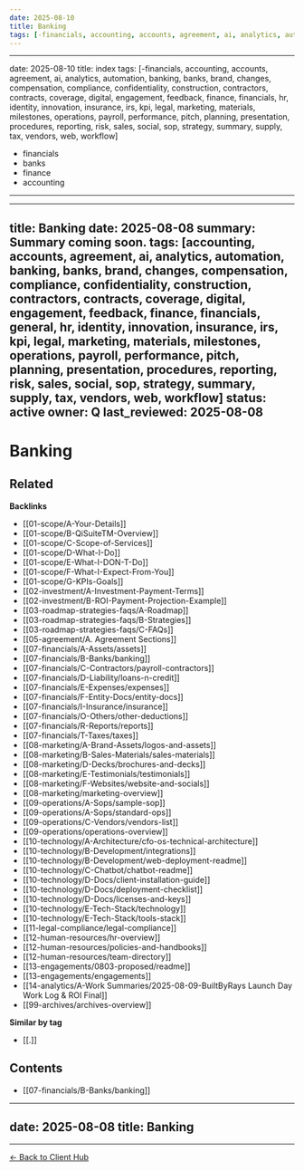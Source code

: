 ```yaml
---
date: 2025-08-10
title: Banking
tags: [-financials, accounting, accounts, agreement, ai, analytics, automation, banking, banks, brand, changes, compensation, compliance, confidentiality, construction, contractors, contracts, coverage, digital, engagement, feedback, finance, financials, hr, identity, innovation, insurance, irs, kpi, legal, marketing, materials, milestones, operations, payroll, performance, pitch, planning, presentation, procedures, reporting, risk, sales, social, sop, strategy, summary, supply, tax, vendors, web, workflow]
---
```

---
date: 2025-08-10
title: index
tags: [-financials, accounting, accounts, agreement, ai, analytics, automation, banking, banks, brand, changes, compensation, compliance, confidentiality, construction, contractors, contracts, coverage, digital, engagement, feedback, finance, financials, hr, identity, innovation, insurance, irs, kpi, legal, marketing, materials, milestones, operations, payroll, performance, pitch, planning, presentation, procedures, reporting, risk, sales, social, sop, strategy, summary, supply, tax, vendors, web, workflow]
  - financials
  - banks
  - finance
  - accounting
---
---
title: Banking
date: 2025-08-08
summary: Summary coming soon.
tags: [accounting, accounts, agreement, ai, analytics, automation, banking, banks, brand, changes, compensation, compliance, confidentiality, construction, contractors, contracts, coverage, digital, engagement, feedback, finance, financials, general, hr, identity, innovation, insurance, irs, kpi, legal, marketing, materials, milestones, operations, payroll, performance, pitch, planning, presentation, procedures, reporting, risk, sales, social, sop, strategy, summary, supply, tax, vendors, web, workflow]
status: active
owner: Q
last_reviewed: 2025-08-08
---
# Banking

<!-- RELATED:START -->

## Related
**Backlinks**
- [[01-scope/A-Your-Details]]
- [[01-scope/B-QiSuiteTM-Overview]]
- [[01-scope/C-Scope-of-Services]]
- [[01-scope/D-What-I-Do]]
- [[01-scope/E-What-I-DON-T-Do]]
- [[01-scope/F-What-I-Expect-From-You]]
- [[01-scope/G-KPIs-Goals]]
- [[02-investment/A-Investment-Payment-Terms]]
- [[02-investment/B-ROI-Payment-Projection-Example]]
- [[03-roadmap-strategies-faqs/A-Roadmap]]
- [[03-roadmap-strategies-faqs/B-Strategies]]
- [[03-roadmap-strategies-faqs/C-FAQs]]
- [[05-agreement/A. Agreement Sections]]
- [[07-financials/A-Assets/assets]]
- [[07-financials/B-Banks/banking]]
- [[07-financials/C-Contractors/payroll-contractors]]
- [[07-financials/D-Liability/loans-n-credit]]
- [[07-financials/E-Expenses/expenses]]
- [[07-financials/F-Entity-Docs/entity-docs]]
- [[07-financials/I-Insurance/insurance]]
- [[07-financials/O-Others/other-deductions]]
- [[07-financials/R-Reports/reports]]
- [[07-financials/T-Taxes/taxes]]
- [[08-marketing/A-Brand-Assets/logos-and-assets]]
- [[08-marketing/B-Sales-Materials/sales-materials]]
- [[08-marketing/D-Decks/brochures-and-decks]]
- [[08-marketing/E-Testimonials/testimonials]]
- [[08-marketing/F-Websites/website-and-socials]]
- [[08-marketing/marketing-overview]]
- [[09-operations/A-Sops/sample-sop]]
- [[09-operations/A-Sops/standard-ops]]
- [[09-operations/C-Vendors/vendors-list]]
- [[09-operations/operations-overview]]
- [[10-technology/A-Architecture/cfo-os-technical-architecture]]
- [[10-technology/B-Development/integrations]]
- [[10-technology/B-Development/web-deployment-readme]]
- [[10-technology/C-Chatbot/chatbot-readme]]
- [[10-technology/D-Docs/client-installation-guide]]
- [[10-technology/D-Docs/deployment-checklist]]
- [[10-technology/D-Docs/licenses-and-keys]]
- [[10-technology/E-Tech-Stack/technology]]
- [[10-technology/E-Tech-Stack/tools-stack]]
- [[11-legal-compliance/legal-compliance]]
- [[12-human-resources/hr-overview]]
- [[12-human-resources/policies-and-handbooks]]
- [[12-human-resources/team-directory]]
- [[13-engagements/0803-proposed/readme]]
- [[13-engagements/engagements]]
- [[14-analytics/A-Work Summaries/2025-08-09-BuiltByRays Launch Day Work Log & ROI Final]]
- [[99-archives/archives-overview]]

**Similar by tag**
- [[.]]

<!-- RELATED:END -->


<!-- AUTO-TOC:START -->

## Contents
- [[07-financials/B-Banks/banking]]

<!-- AUTO-TOC:END -->


---
date: 2025-08-08
title: Banking
---

---
[← Back to Client Hub](https://www.builtbyrays.com/Client-Vault/portal)
